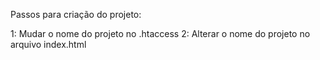 Passos para criação do projeto:

1: Mudar o nome do projeto no .htaccess
2: Alterar o nome do projeto no arquivo index.html